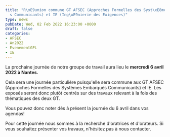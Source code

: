 ```yaml
---
title: "R\xE9union commune GT AFSEC (Approches Formelles des Syst\xE8mes Embarqu\xE9\
  s Communicants) et IE (Ing\xE9nierie des Exigences)"
type: news
pubDate: Wed, 02 Feb 2022 16:23:00 +0000
draft: false
categories:
- AFSEC
- An2022
- EvenementGPL
- IE
---
```


La prochaine journée de notre groupe de travail aura lieu le **mercredi 6 avril 2022 à Nantes.**

Cela sera une journée particulière puisqu'elle sera commune aux GT AFSEC (Approches Formelles des Systèmes Embarqués Communicants) et IE. Les exposés seront donc plutôt centrés sur des travaux relevant à la fois des thématiques des deux GT.

Vous pouvez donc noter dès à présent la journée du 6 avril dans vos agendas! 

Pour cette journée nous sommes à la recherche d'oratrices et d'orateurs. Si vous souhaitez présenter vos travaux, n'hésitez pas à nous contacter.
